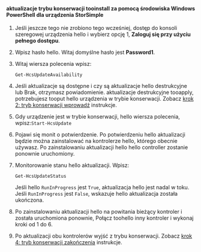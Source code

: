 <!--author=SharS last changed: 9/17/15-->

#### <a name="tooinstall-maintenance-mode-updates-via-windows-powershell-for-storsimple"></a>aktualizacje trybu konserwacji tooinstall za pomocą środowiska Windows PowerShell dla urządzenia StorSimple
1. Jeśli jeszcze tego nie zrobiono tego wcześniej, dostęp do konsoli szeregowej urządzenia hello i wybierz opcję 1, **Zaloguj się przy użyciu pełnego dostępu**. 
2. Wpisz hasło hello. Witaj domyślne hasło jest **Password1**.
3. Witaj wiersza polecenia wpisz:
   
     `Get-HcsUpdateAvailability` 
4. Jeśli aktualizacje są dostępne i czy są aktualizacje hello destrukcyjne lub Brak, otrzymasz powiadomienie. aktualizacje destrukcyjne tooapply, potrzebujesz tooput hello urządzenia w trybie konserwacji. Zobacz [krok 2: tryb konserwacji wprowadź](../articles/storsimple/storsimple-update-device.md#step2) instrukcje.
5. Gdy urządzenie jest w trybie konserwacji, hello wiersza polecenia, wpisz:`Start-HcsUpdate`
6. Pojawi się monit o potwierdzenie. Po potwierdzeniu hello aktualizacji będzie można zainstalować na kontrolerze hello, którego obecnie używasz. Po zainstalowaniu aktualizacji hello hello controller zostanie ponownie uruchomiony. 
7. Monitorowanie stanu hello aktualizacji. Wpisz:
   
    `Get-HcsUpdateStatus`
   
    Jeśli hello `RunInProgress` jest `True`, aktualizacja hello jest nadal w toku. Jeśli `RunInProgress` jest `False`, wskazuje hello aktualizacja została ukończona.  
8. Po zainstalowaniu aktualizacji hello na powitania bieżący kontroler i została uruchomiona ponownie, Połącz toohello inny kontroler i wykonaj kroki od 1 do 6.
9. Po aktualizacji obu kontrolerów wyjść z trybu konserwacji. Zobacz [krok 4: tryb konserwacji zakończenia](../articles/storsimple/storsimple-update-device.md#step4) instrukcje.

